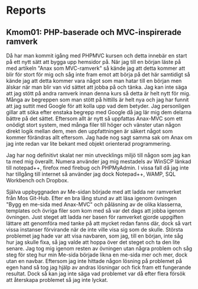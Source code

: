 Reports
====================================
 
Kmom01: PHP-baserade och MVC-inspirerade ramverk
------------------------------------
Då har man kommit igång med PHPMVC kursen och detta innebär en start på ett nytt sätt att bygga upp hemsidor på. När jag till en början läste på med artikeln "Anax som MVC-ramverk" så kände jag att detta kommer att blir för stort för mig och såg inte fram emot att börja på det här samtidigt så kände jag att detta kommer vara något som man hatar till en början men älskar när man blir van vid sättet att jobba på och tänka. Jag kan inte säga att jag stött på andra ramverk innan denna kurs så detta är helt nytt för mig.
Många av begreppen som man stött på hittills är helt nya och jag har funnit att jag suttit med Google för att kolla upp vad dem betyder. Jag personligen gillar att söka efter enstaka begrepp med Google då jag lär mig dem delarna bättre på det sättet. Eftersom allt är nytt så uppfattas Anax-MVC som ett onödigt stort system, med många filer till höger och vänster utan någon direkt logik mellan dem, men den uppfattningen är säkert något som kommer förändras allt eftersom. Jag hade nog sagt samma sak om Anax om jag inte redan var lite bekant med objekt orienterad programmering.

Jag har nog definitivt skalat ner min utvecklings miljö till någon som jag kan ta med mig överallt. Numera använder jag mig mestadels av WinSCP länkad till notepad++, firefox med firebug och PHPMyAdmin. I vissa fall då jag inte har tillgång till internet så använder jag dock Notepad++, WAMP, SQL Workbench och Dropbox.

Själva uppbyggnaden av Me-sidan började med att ladda ner ramverket från Mos Git-Hub. Efter en bra lång stund av att läsa igenom övningen "Bygg en me-sida med Anax-MVC" och påläsning av de olika klasserna, templates och övriga filer som kom med så var det dags att jobba igenom övningen. Just steget att ladda ner basen för ramverket gjorde uppgiften lättare att genomföra med tanke på att mycket redan fanns där, dock så vart vissa instanser förvirande när de inte ville visa sig som de skulle. Största problemet jag hade var att visa navbaren, som jag, till en början, inte såg hur jag skulle fixa, så jag valde att hoppa över det steget och ta den lite senare. Jag tog mig igenom resten av övningen utan några problem och såg steg för steg hur min Me-sida började likna en me-sida mer och mer, dock utan en navbar. Eftersom jag inte hittade någon lösning på problemet på egen hand så tog jag hjälp av andras lösningar och fick fram ett fungerande resultat. Dock så kan jag inte säga vad problemet var då efter flera försök att återskapa problemet så jag inte lyckat.